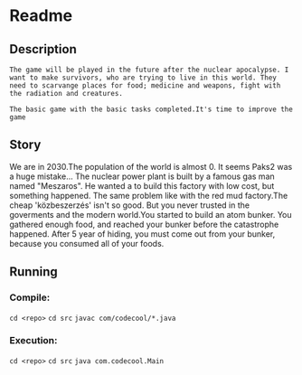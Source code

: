 # Readme

## Description
`The game will be played in the future after the nuclear apocalypse. I want to make survivors, who are trying to live in this world. They need to scarvange places for food; medicine and weapons, fight with the radiation and creatures.`

`The basic game with the basic tasks completed.It's time to improve the game`

## Story

We are in 2030.The population of the world is almost 0. It seems Paks2 was a huge mistake...
The nuclear power plant is built by a famous gas man named "Meszaros".
He wanted a to build this factory with low cost, but something happened.
The same problem like with the red mud factory.The cheap 'közbeszerzés' isn't so good.
But you never trusted in the goverments and the modern world.You started to build an atom bunker.
You gathered enough food, and reached your bunker before the catastrophe happened.
After 5 year of hiding, you must come out from your bunker, because you consumed all of your foods.

## Running

### Compile:

`cd <repo>`
`cd src`
`javac com/codecool/*.java`

### Execution:

`cd <repo>`
`cd src`
`java com.codecool.Main`
